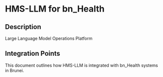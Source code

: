 # HMS-LLM for bn_Health

## Description

Large Language Model Operations Platform

## Integration Points

This document outlines how HMS-LLM is integrated with bn_Health systems in Brunei.
